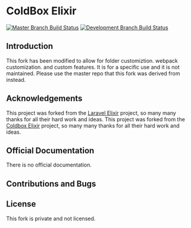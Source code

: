 # ColdBox Elixir

[![Master Branch Build Status](https://img.shields.io/travis/coldbox-elixir/core/master.svg?label=master
)](https://travis-ci.org/coldbox-elixir/core) [![Development Branch Build Status](https://img.shields.io/travis/coldbox-elixir/core/development.svg?label=development
)](https://travis-ci.org/coldbox-elixir/core)

## Introduction

This fork has been modified to allow for folder customiztion.
webpack customization.
and custom features.
It is for a specific use and it is not maintained. Please use the master repo that this fork was derived from instead.


## Acknowledgements

This project was forked from the [Laravel Elixir](https://github.com/laravel/elixir) project, so many many thanks for all their hard work and ideas.
This project was forked from the [Coldbox Elixir](https://github.com/coldbox-elixir/core) project, so many many thanks for all their hard work and ideas.

## Official Documentation

There is no official documentation.

## Contributions and Bugs

## License

This fork is private and not licensed.
